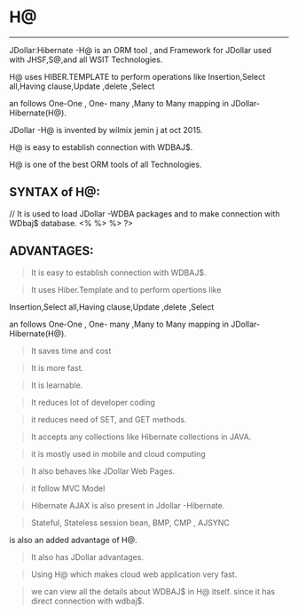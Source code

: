# H@
----

JDollar:Hibernate  -H@    is  an ORM   tool ,  and  Framework  for  JDollar  used   with  JHSF,S@,and all  WSIT Technologies.

H@  uses   HIBER.TEMPLATE  to  perform  operations  like Insertion,Select  all,Having  clause,Update  ,delete  ,Select  

an  follows  One-One ,  One- many  ,Many  to Many  mapping   in   JDollar-Hibernate(H@).

JDollar -H@ is  invented by  wilmix   jemin  j   at  oct   2015.

H@  is   easy  to  establish  connection   with  WDBAJ$.

H@  is  one  of   the  best   ORM  tools  of  all  Technologies.



SYNTAX  of  H@:
---------------



<?H@

@HRemote  //  It  is  used  to load  H@ packages

<JDollar-WDBA> //  It  is    used   to  load   JDollar  -WDBA  packages

and  to make  connection  with  WDbaj$  database.

<%

<!  H@  template and   Oops   Logic  !>

%>

%>
?>





ADVANTAGES:
----------

>  It  is    easy   to  establish  connection  with  WDBAJ$.

>  It  uses   Hiber.Template  and   to  perform   opertions  like 

Insertion,Select  all,Having  clause,Update  ,delete  ,Select  

an  follows  One-One ,  One- many  ,Many  to Many  mapping   in   JDollar-Hibernate(H@).

>  It  saves   time   and   cost

>   It  is   more   fast.

>  It  is  learnable.

> It  reduces   lot  of  developer  coding

> it  reduces   need   of  SET,  and  GET  methods.

>  It  accepts  any  collections   like  Hibernate  collections  in JAVA.

>  it  is  mostly  used  in  mobile   and   cloud  computing

>  It   also behaves   like  JDollar  Web Pages.

>  it  follow  MVC  Model  

>  Hibernate   AJAX   is also   present   in  Jdollar -Hibernate.

>  Stateful,  Stateless  session bean,  BMP,  CMP  ,  AJSYNC

is    also   an  added   advantage  of   H@.

>  It  also   has   JDollar  advantages.

> Using  H@  which  makes   cloud  web application  very   fast.

>  we can view   all  the  details   about  WDBAJ$  in  H@  itself.
since   it  has direct  connection  with  wdbaj$.










